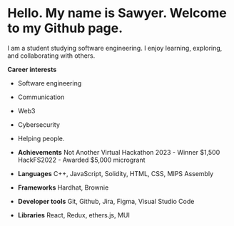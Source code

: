# Hello. My name is Sawyer. Welcome to my Github page.

I am a student studying software engineering.
I enjoy learning, exploring, and collaborating with others.

**Career interests**
* Software engineering
* Communication
* Web3
* Cybersecurity
* Helping people. 



* **Achievements**
Not Another Virtual Hackathon 2023 - Winner $1,500
HackFS2022 - Awarded $5,000 microgrant

* **Languages**
C++, JavaScript, Solidity, HTML, CSS, MIPS Assembly

* **Frameworks**
Hardhat, Brownie

* **Developer tools**
Git, Github, Jira, Figma, Visual Studio Code

* **Libraries**
React, Redux, ethers.js, MUI
